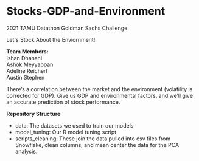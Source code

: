 # Stocks-GDP-and-Environment
2021 TAMU Datathon Goldman Sachs Challenge

Let's Stock About the Enviornment!

**Team Members:**  
Ishan Dhanani  
Ashok Meyyappan  
Adeline Reichert  
Austin Stephen

There’s a correlation between the market and the environment (volatility is corrected for GDP). Give us GDP and environmental factors, and we’ll give an accurate prediction of stock performance.

**Repository Structure**
- data: The datasets we used to train our models
- model_tuning: Our R model tuning script
- scripts_cleaning: These join the data pulled into csv files from Snowflake, clean columns, and mean center the data for the PCA analysis. 
